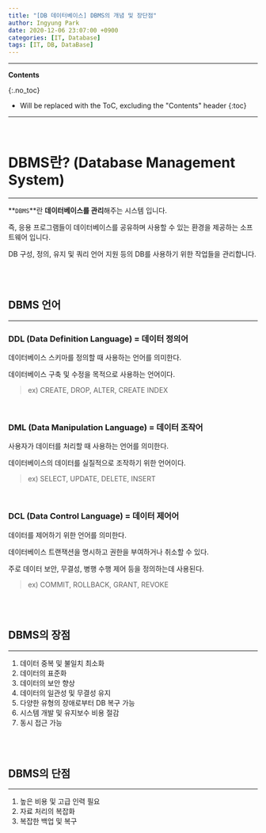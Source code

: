 ```yaml
---
title: "[DB 데이터베이스] DBMS의 개념 및 장단점"
author: Ingyung Park
date: 2020-12-06 23:07:00 +0900
categories: [IT, Database]
tags: [IT, DB, DataBase]
---
```


---
**Contents**

{:.no_toc}

* Will be replaced with the ToC, excluding the "Contents" header
{:toc}
---

<br/>

# **DBMS란? (Database Management System)**

---



**`DBMS`**란 **데이터베이스를 관리**해주는 시스템 입니다.

즉, 응용 프로그램들이 데이터베이스를 공유하며 사용할 수 있는 환경을 제공하는 소프트웨어 입니다.

DB 구성, 정의, 유지 및 쿼리 언어 지원 등의 DB를 사용하기 위한 작업들을 관리합니다.

<br/>

<br/>

## **DBMS 언어**

---

### **DDL (Data Definition Language) = 데이터 정의어**

데이터베이스 스키마를 정의할 때 사용하는 언어를 의미한다.

데이터베이스 구축 및 수정을 목적으로 사용하는 언어이다.

> ex) CREATE, DROP, ALTER, CREATE INDEX

<br/>

### **DML (Data Manipulation Language) = 데이터 조작어**

사용자가 데이터를 처리할 때 사용하는 언어를 의미한다.

데이터베이스의 데이터를 실질적으로 조작하기 위한 언어이다.

> ex) SELECT, UPDATE, DELETE, INSERT

<br/>

### **DCL (Data Control Language) = 데이터 제어어**

데이터를 제어하기 위한 언어를 의미한다.

데이터베이스 트랜잭션을 명시하고 권한을 부여하거나 취소할 수 있다.

주로 데이터 보안, 무결성, 병행 수행 제어 등을 정의하는데 사용된다.

> ex) COMMIT, ROLLBACK, GRANT, REVOKE



<br/>

<br/>

## **DBMS의 장점**

---



1. 데이터 중복 및 불일치 최소화
2. 데이터의 표준화
3. 데이터의 보안 향상
4. 데이터의 일관성 및 무결성 유지
5. 다양한 유형의 장애로부터 DB 복구 가능
6. 시스템 개발 및 유지보수 비용 절감
7. 동시 접근 가능

<br/><br/>

## **DBMS의 단점**

---



1. 높은 비용 및 고급 인력 필요
2. 자료 처리의 복잡화
3. 복잡한 백업 및 복구





<br/>